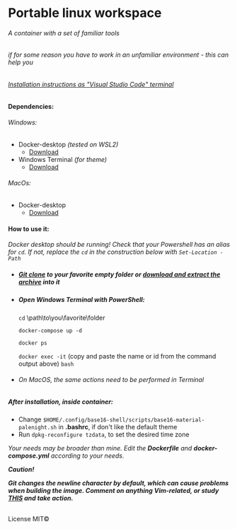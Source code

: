 # Portable linux workspace

###### *A container with a set of familiar tools*
###### if for some reason you have to work in an unfamiliar environment - this can help you
###### [Installation instructions as "Visual Studio Code" terminal](https://github.com/Volkov-R-Net/linux-workspace/blob/main/For%20VSCode%20Users.md)

#### Dependencies:
 ###### Windows:
  * Docker-desktop *(tested on WSL2)*
     * [Download](https://www.docker.com/products/docker-desktop "docker.com")
  *  Windows Terminal *(for theme)*
     *  [Download](https://www.microsoft.com/ru-ru/p/windows-terminal/9n0dx20hk701?activetab=pivot:overviewtab "microsoft-store")
 ###### MacOs:
  * Docker-desktop
     * [Download](https://www.docker.com/products/docker-desktop "docker.com")

#### How to use it:
 *Docker desktop should be running!*
 *Check that your Powershell has an alias for `cd`. If not, replace the `cd` in the construction below with `Set-Location -Path`*
 
 * ##### [Git clone](https://github.com/Volkov-R-Net/LinuxWorkspace.git "https") to your favorite empty folder or [download and extract the archive](https://github.com/Volkov-R-Net/LinuxWorkspace/archive/main.zip "main.zip") into it
 
 * ##### Open Windows Terminal with PowerShell:
    `cd` \path\to\you\favorite\folder
    
    `docker-compose up -d`
    
    `docker ps`
    
    `docker exec -it` (copy and paste the name or id from the command output above) `bash`
 
 * ###### On MacOS, the same actions need to be performed in Terminal

##### After installation, inside container:
 * Change `$HOME/.config/base16-shell/scripts/base16-material-palenight.sh` in **.bashrc**, if don't like the default theme
 * Run `dpkg-reconfigure tzdata`, to set the desired time zone

*Your needs may be broader than mine. Edit the **Dockerfile** and **docker-compose.yml** according to your needs.*

***Caution!***

 ***Git changes the newline character by default, which can cause problems when building the image. Comment on anything Vim-related, or study [THIS](https://git-scm.com/book/en/v2/Customizing-Git-Git-Configuration "git-scm.com") and take action.***

##

License MIT©
